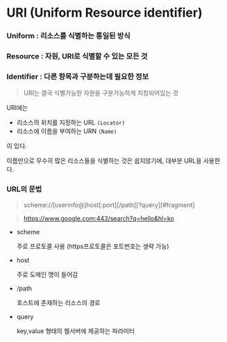 # URI (Uniform Resource identifier)

### Uniform : 리소스를 식별하는 통일된 방식

### Resource : 자원, URI로 식별할 수 있는 모든 것

### Identifier : 다른 항목과 구분하는데 필요한 정보

> URI는 결국 식별가능한 자원을 구분가능하게 지칭되어있는 것

URI에는

- 리소스의 위치를 지정하는 URL `(Locator)`
- 리소스에 이름을 부여하는 URN `(Name)`

이 있다.

이름만으로 무수히 많은 리소스들을 식별하는 것은 쉽지않기에, 대부분 URL을 사용한다.



### URL의 문법

> scheme://[userinfo@]host\[:port]\[/path]\[?query][#fragment]

>https://www.google.com:443/search?q=hello&hl=ko

- scheme

  주로 프로토콜 사용 (https프로토콜은 포트번호는 생략 가능)

- host

  주로 도메인 명이 들어감

- /path

  호스트에 존재하는 리소스의 경로

- query

  key,value 형태의 웹서버에 제공하는 파라미터

  